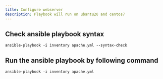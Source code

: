 ```yaml
---
title: Configure webserver 
description: Playbook will run on ubantu20 and centos7 
---
```


##  Check ansible playbook syntax
```t
ansible-playbook -i inventory apache.yml --syntax-check
```
##  Run the ansible playbook by following command
```t
ansible-playbook -i inventory apache.yml

```